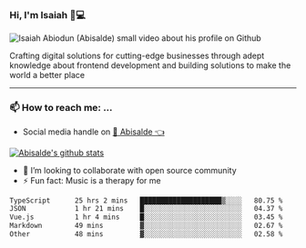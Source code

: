 ### Hi, I'm Isaiah 🌻💻

<img src="https://res.cloudinary.com/abisalde/image/upload/c_scale,h_311,w_816/v1616039512/Abisalde_github.gif" alt="Isaiah Abiodun (Abisalde) small video about his profile on Github">

Crafting digital solutions for cutting-edge businesses through adept knowledge about frontend development and building solutions to make the world a better place
<hr>

### 📫 How to reach me: ...
- Social media handle on <a href="https://twitter.com/abisalde">🔔  Abisalde   👈</a>


[![Abisalde's github stats](https://github-readme-stats.vercel.app/api?username=abisalde)](https://github.com/abisalde/github-readme-stats)

- 👯 I’m looking to collaborate with open source community
- ⚡ Fun fact: Music is a therapy for me


<!--
**abisalde/Abisalde** is a ✨ _special_ ✨ repository because its `README.md` (this file) appears on your GitHub profile.

Here are some ideas to get you started:


- 👯 I’m looking to collaborate with open source community
- 🤔 I’m looking for help with ...
- 💬 Ask me about ...
- 📫 How to reach me: ...
- 😄 Pronouns: ...
- ⚡ Fun fact: ...
-->

<!--START_SECTION:waka-->

```txt
TypeScript      25 hrs 2 mins   ████████████████████▒░░░░   80.75 %
JSON            1 hr 21 mins    █░░░░░░░░░░░░░░░░░░░░░░░░   04.37 %
Vue.js          1 hr 4 mins     █░░░░░░░░░░░░░░░░░░░░░░░░   03.45 %
Markdown        49 mins         ▓░░░░░░░░░░░░░░░░░░░░░░░░   02.67 %
Other           48 mins         ▓░░░░░░░░░░░░░░░░░░░░░░░░   02.58 %
```

<!--END_SECTION:waka-->

